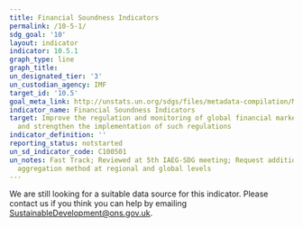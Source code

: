 ```yaml
---
title: Financial Soundness Indicators
permalink: /10-5-1/
sdg_goal: '10'
layout: indicator
indicator: 10.5.1
graph_type: line
graph_title:
un_designated_tier: '3'
un_custodian_agency: IMF
target_id: '10.5'
goal_meta_link: http://unstats.un.org/sdgs/files/metadata-compilation/Metadata-Goal-10.pdf
indicator_name: Financial Soundness Indicators
target: Improve the regulation and monitoring of global financial markets and institutions
  and strengthen the implementation of such regulations
indicator_definition: ''
reporting_status: notstarted
un_sd_indicator_code: C100501
un_notes: Fast Track; Reviewed at 5th IAEG-SDG meeting; Request additional work on
  aggregation method at regional and global levels
---
```


We are still looking for a suitable data source for this indicator. Please contact us if you think you can help by emailing <a href="mailto:SustainableDevelopment@ons.gov.uk">SustainableDevelopment@ons.gov.uk</a>.


